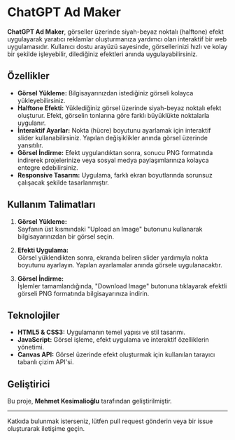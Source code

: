 # ChatGPT Ad Maker

**ChatGPT Ad Maker**, görseller üzerinde siyah-beyaz noktalı (halftone) efekt uygulayarak yaratıcı reklamlar oluşturmanıza yardımcı olan interaktif bir web uygulamasıdır. Kullanıcı dostu arayüzü sayesinde, görsellerinizi hızlı ve kolay bir şekilde işleyebilir, dilediğiniz efektleri anında uygulayabilirsiniz.

## Özellikler

- **Görsel Yükleme:** Bilgisayarınızdan istediğiniz görseli kolayca yükleyebilirsiniz.
- **Halftone Efekti:** Yüklediğiniz görsel üzerinde siyah-beyaz noktalı efekt oluşturur. Efekt, görselin tonlarına göre farklı büyüklükte noktalarla uygulanır.
- **İnteraktif Ayarlar:** Nokta (hücre) boyutunu ayarlamak için interaktif slider kullanabilirsiniz. Yapılan değişiklikler anında görsel üzerinde yansıtılır.
- **Görsel İndirme:** Efekt uygulandıktan sonra, sonucu PNG formatında indirerek projelerinize veya sosyal medya paylaşımlarınıza kolayca entegre edebilirsiniz.
- **Responsive Tasarım:** Uygulama, farklı ekran boyutlarında sorunsuz çalışacak şekilde tasarlanmıştır.

## Kullanım Talimatları

1. **Görsel Yükleme:**  
   Sayfanın üst kısmındaki "Upload an Image" butonunu kullanarak bilgisayarınızdan bir görsel seçin.

2. **Efekti Uygulama:**  
   Görsel yüklendikten sonra, ekranda beliren slider yardımıyla nokta boyutunu ayarlayın. Yapılan ayarlamalar anında görsele uygulanacaktır.

3. **Görsel İndirme:**  
   İşlemler tamamlandığında, "Download Image" butonuna tıklayarak efektli görseli PNG formatında bilgisayarınıza indirin.

## Teknolojiler

- **HTML5 & CSS3:** Uygulamanın temel yapısı ve stil tasarımı.
- **JavaScript:** Görsel işleme, efekt uygulama ve interaktif özelliklerin yönetimi.
- **Canvas API:** Görsel üzerinde efekt oluşturmak için kullanılan tarayıcı tabanlı çizim API'si.

## Geliştirici

Bu proje, **Mehmet Kesimalioğlu** tarafından geliştirilmiştir.

---

Katkıda bulunmak isterseniz, lütfen pull request gönderin veya bir issue oluşturarak iletişime geçin.
